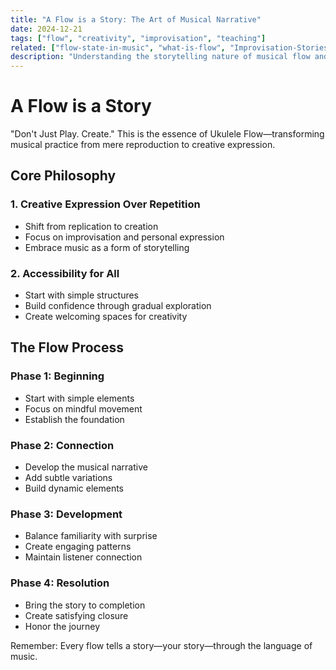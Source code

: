 ```yaml
---
title: "A Flow is a Story: The Art of Musical Narrative"
date: 2024-12-21
tags: ["flow", "creativity", "improvisation", "teaching"]
related: ["flow-state-in-music", "what-is-flow", "Improvisation-Stories-on-Ukulele"]
description: "Understanding the storytelling nature of musical flow and improvisation"
---
```


# A Flow is a Story

"Don't Just Play. Create." This is the essence of Ukulele Flow—transforming musical practice from mere reproduction to creative expression.

## Core Philosophy

### 1. Creative Expression Over Repetition
- Shift from replication to creation
- Focus on improvisation and personal expression
- Embrace music as a form of storytelling

### 2. Accessibility for All
- Start with simple structures
- Build confidence through gradual exploration
- Create welcoming spaces for creativity

## The Flow Process

### Phase 1: Beginning
- Start with simple elements
- Focus on mindful movement
- Establish the foundation

### Phase 2: Connection
- Develop the musical narrative
- Add subtle variations
- Build dynamic elements

### Phase 3: Development
- Balance familiarity with surprise
- Create engaging patterns
- Maintain listener connection

### Phase 4: Resolution
- Bring the story to completion
- Create satisfying closure
- Honor the journey

Remember: Every flow tells a story—your story—through the language of music.